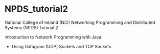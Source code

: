 NPDS_tutorial2
==============

 National College of Ireland (NCI)
 Networking Programming and Distributed Systems (NPDS)
 Tutorial 2

 Introduction to Network Programming
with Java
  - Using Datagram (UDP) Sockets and TCP Sockets
